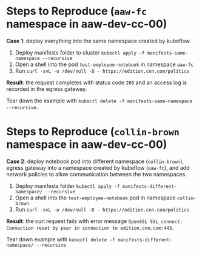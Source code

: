 # Steps to Reproduce (`aaw-fc` namespace in aaw-dev-cc-00)

**Case 1**: deploy everything into the same namespace created by kubeflow.

1. Deploy manifests folder to cluster `kubectl apply -f manifests-same-namespace --recursive`
2. Open a shell into the pod `test-employee-notebook` in namespace `aaw-fc`
3. Run `curl -svL -o /dev/null -D - https://edition.cnn.com/politics`

**Result**: the request completes with status code `200` and an access log is recorded in the egress gateway.

Tear down the example with `kubectl delete -f manifests-same-namespace --recursive`.

# Steps to Reproduce (`collin-brown` namespace in aaw-dev-cc-00)

**Case 2**: deploy notebook pod into different namespace (`collin-brown`), egress gateway into a namespace created by kubeflow (`aaw-fc`), and add network policies to allow communication between the two namespaces.

1. Deploy manifests folder `kubectl apply -f manifests-different-namespace/ --recursive`
2. Open a shell into the `test-employee-notebook` pod in namespace `collin-brown`
3. Run `curl -svL -o /dev/null -D - https://edition.cnn.com/politics`

**Result**: the curl request fails with error message `OpenSSL SSL_connect: Connection reset by peer in connection to edition.cnn.com:443`.

Tear down example with `kubectl delete -f manifests-different-namespace/ --recursive`
